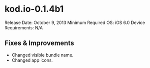 kod.io-0.1.4b1
====================

Release Date: October 9, 2013
Minimum Required OS: iOS 6.0
Device Requirements: N/A


Fixes & Improvements
--------------------
* Changed visible bundle name.
* Changed app icons.
